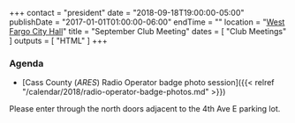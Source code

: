 +++
contact = "president"
date = "2018-09-18T19:00:00-05:00"
publishDate = "2017-01-01T01:00:00-06:00"
endTime = ""
location = "[West Fargo City Hall](/places/west-fargo-city-hall/)"
title = "September Club Meeting"
dates = [ "Club Meetings" ]
outputs = [ "HTML" ]
+++
### Agenda

* [Cass County \(*ARES*\) Radio Operator badge photo session]({{< relref "/calendar/2018/radio-operator-badge-photos.md" >}}) 

<span class="genericons-neue genericons-neue-info"></span>Please enter through the north
doors adjacent to the 4th Ave E parking lot.

